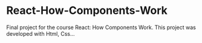 # React-How-Components-Work
Final project for the course React: How Components Work. This project was developed with Html, Css...
